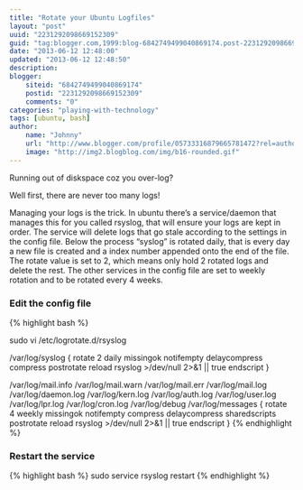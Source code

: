 ```yaml
---
title: "Rotate your Ubuntu Logfiles"
layout: "post"
uuid: "2231292098669152309"
guid: "tag:blogger.com,1999:blog-6842749499040869174.post-2231292098669152309"
date: "2013-06-12 12:48:00"
updated: "2013-06-12 12:48:50"
description: 
blogger:
    siteid: "6842749499040869174"
    postid: "2231292098669152309"
    comments: "0"
categories: "playing-with-technology"
tags: [ubuntu, bash]
author: 
    name: "Johnny"
    url: "http://www.blogger.com/profile/05733316879665781472?rel=author"
    image: "http://img2.blogblog.com/img/b16-rounded.gif"
---
```


Running out of diskspace coz you over-log?

Well first, there are never too many logs!

Managing your logs is the trick. In ubuntu there’s a service/daemon that manages this for you called rsyslog, that will ensure your logs are kept in order. The service will delete logs that go stale according to the settings in the config file. Below the process “syslog” is rotated daily, that is every day a new file is created and a index number appended onto the end of the file. The rotate value is set to 2, which means only hold 2 rotated logs and delete the rest. The other services in the config file are set to weekly rotation and to be rotated every 4 weeks.

### Edit the config file

{% highlight bash %}

sudo vi /etc/logrotate.d/rsyslog

/var/log/syslog
{
        rotate 2
        daily
        missingok
        notifempty
        delaycompress
        compress
        postrotate
                reload rsyslog >/dev/null 2>&1 || true
        endscript
}

/var/log/mail.info
/var/log/mail.warn
/var/log/mail.err
/var/log/mail.log
/var/log/daemon.log
/var/log/kern.log
/var/log/auth.log
/var/log/user.log
/var/log/lpr.log
/var/log/cron.log
/var/log/debug
/var/log/messages
{
        rotate 4
        weekly
        missingok
        notifempty
        compress
        delaycompress
        sharedscripts
        postrotate
                reload rsyslog >/dev/null 2>&1 || true
        endscript
}
{% endhighlight %}

### Restart the service

{% highlight bash %}
sudo service rsyslog restart
{% endhighlight %}
